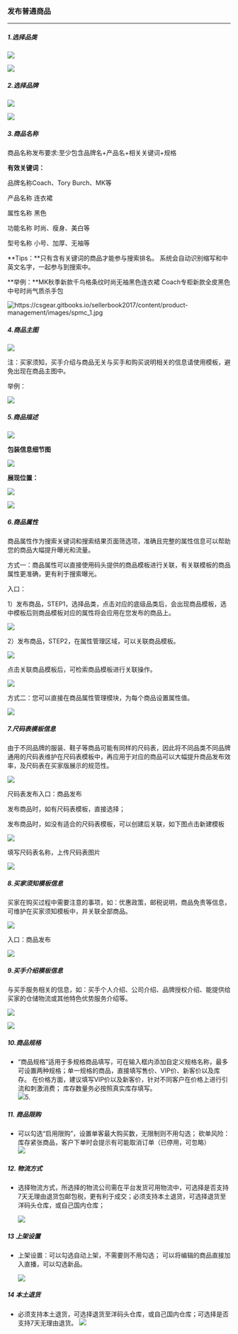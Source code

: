 ### 发布普通商品

---

##### 1.选择品类

![](/product-management/images/gljq10.png)

![](/product-management/images/gljq12.png)

##### 2.选择品牌

![](/product-management/images/bzj1.png)

![](/product-management/images/bzj2.png)

##### 3.商品名称

商品名称发布要求:至少包含品牌名+产品名+相关关键词+规格

**有效关键词：**

品牌名称Coach、Tory Burch、MK等

产品名称 连衣裙

属性名称 黑色

功能名称 时尚、瘦身、美白等

型号名称 小号、加厚、无袖等

**Tips：**只有含有关键词的商品才能参与搜索排名。
系统会自动识别缩写和中英文名字，一起参与到搜索中。

**举例：**MK秋季新款千鸟格条纹时尚无袖黑色连衣裙
Coach专柜新款全皮黑色中号时尚气质杀手包

![](/product-management/images/bzj3.jpg "https://csgear.gitbooks.io/sellerbook2017/content/product-management/images/spmc\_1.jpg")

##### 4.商品主图

![](/product-management/images/bzj5.jpg)

注：买家须知，买手介绍与商品无关与买手和购买说明相关的信息请使用模板，避免出现在商品主图中。

举例：

![](/product-management/images/bzj6.jpg)

##### 5.商品描述

![](/product-management/images/bzj7.jpg)

**包装信息细节图**

![](/product-management/images/bzj8.jpg.png)

**展现位置：**

![](/product-management/images/spms_1.jpg)

![](/product-management/images/spms_2.jpg)

##### 6.商品属性

商品属性作为搜索关键词和搜索结果页面筛选项，准确且完整的属性信息可以帮助您的商品大幅提升曝光和流量。

方式一：商品属性可以直接使用码头提供的商品模板进行关联，有关联模板的商品属性更准确，更有利于搜索曝光。

入口：

1）发布商品，STEP1，选择品类，点击对应的底级品类后，会出现商品模板，选中模板后则商品模板对应的属性将会应用在您发布的商品上。

![](/product-management/images/bzj9.jpg)

2）发布商品，STEP2，在属性管理区域，可以关联商品模板。

![](/product-management/images/bzj10.jpg)

点击关联商品模板后，可检索商品模板进行关联操作。

![](/product-management/images/bzj11.png)

方式二：您可以直接在商品属性管理模块，为每个商品设置属性值。

![](/product-management/images/bzj12.png)

##### 7.尺码表模板信息

由于不同品牌的服装、鞋子等商品可能有同样的尺码表，因此将不同品类不同品牌通用的尺码表维护在尺码表模板中，再应用于对应的商品可以大幅提升商品发布效率，及尺码表在买家版展示的规范性。

![](/product-management/images/bzj13.png)

尺码表发布入口：商品发布

发布商品时，如有尺码表模板，直接选择；

发布商品时，如没有适合的尺码表模板，可以创建后关联，如下图点击新建模板

![](/product-management/images/bzj14.jpg)

填写尺码表名称，上传尺码表图片

![](/product-management/images/bzj15.jpg)

##### 8.买家须知模板信息

买家在购买过程中需要注意的事项，如：优惠政策，邮税说明，商品免责等信息，可维护在买家须知模板中，并关联全部商品。

![](/product-management/images/bzj16.png)

入口：商品发布

![](/product-management/images/bzj17.png)

##### 9.买手介绍模板信息

与买手服务相关的信息，如：买手个人介绍、公司介绍、品牌授权介绍、能提供给买家的仓储物流或其他特色优势服务介绍等。

![](/product-management/images/bzj18.jpg)

![](/product-management/images/bzj19.jpg)

##### 10.商品规格

* “商品规格”适用于多规格商品填写，可在输入框内添加自定义规格名称，最多可设置两种规格；单一规格的商品，直接填写售价、VIP价、新客价以及库存。 在价格方面，建议填写VIP价以及新客价，针对不同客户在价格上进行引流和刺激消费； 库存数量务必按照真实库存填写。  
  ![](/product-management/images/fbptsp_5.png)5.

##### 11. 商品限购

* 可以勾选“启用限购”，设置单客最大购买数，无限制则不用勾选； 砍单风险：库存紧张商品，客户下单时会提示有可能取消订单（已停用，可忽略）  
  ![](/product-management/images/fbptsp_6.png)

##### 12. 物流方式

* 选择物流方式，所选择的物流公司需在平台发货可用物流中，可选择是否支持7天无理由退货包邮包税，更有利于成交；必须支持本土退货，可选择退货至洋码头仓库，或自己国内仓库；

  ![](/product-management/images/fbptsp_7.png)

##### 13 上架设置

* 上架设置：可以勾选自动上架，不需要则不用勾选； 可以将编辑的商品直接加入直播，可以勾选新品。

  ![](/product-management/images/fbptsp_8.png)

##### 14 本土退货
* 必须支持本土退货，可选择退货至洋码头仓库，或自己国内仓库；可选择是否支持7天无理由退货。
  ![](/product-management/images/fbptsp_9.png)



